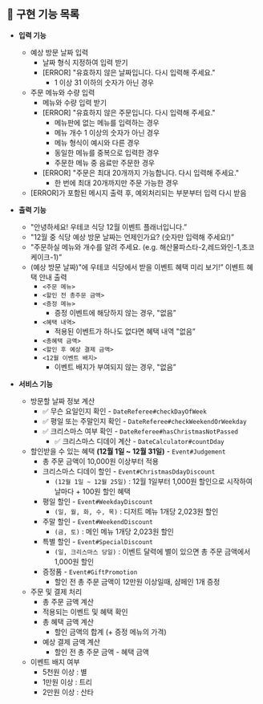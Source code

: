 ## 📝 구현 기능 목록

- **입력 기능**
    - 예상 방문 날짜 입력
        - 날짜 형식 지정하여 입력 받기
        - [ERROR] "유효하지 않은 날짜입니다. 다시 입력해 주세요."
            - 1 이상 31 이하의 숫자가 아닌 경우
    - 주문 메뉴와 수량 입력
        - 메뉴와 수량 입력 받기
        - [ERROR] "유효하지 않은 주문입니다. 다시 입력해 주세요."
            - 메뉴판에 없는 메뉴를 입력하는 경우
            - 메뉴 개수 1 이상의 숫자가 아닌 경우
            - 메뉴 형식이 예시와 다른 경우
            - 동일한 메뉴를 중복으로 입력한 경우
            - 주문한 메뉴 중 음료만 주문한 경우
        - [ERROR] "주문은 최대 20개까지 가능합니다. 다시 입력해 주세요."
            - 한 번에 최대 20개까지만 주문 가능한 경우
    - [ERROR]가 포함된 메시지 출력 후, 예외처리되는 부분부터 입력 다시 받음

- **출력 기능**
    - "안녕하세요! 우테코 식당 12월 이벤트 플래너입니다.”
    - "12월 중 식당 예상 방문 날짜는 언제인가요? (숫자만 입력해 주세요!)”
    - "주문하실 메뉴와 개수를 알려 주세요. (e.g. 해산물파스타-2,레드와인-1,초코케이크-1)”
    - (예상 방문 날짜)"에 우테코 식당에서 받을 이벤트 혜택 미리 보기!” 이벤트 혜택 안내 출력
        - `<주문 메뉴>`
        - `<할인 전 총주문 금액>`
        - `<증정 메뉴>`
            - 증정 이벤트에 해당하지 않는 경우, "없음”
        - `<혜택 내역>`
            - 적용된 이벤트가 하나도 없다면 혜택 내역 "없음”
        - `<총혜택 금액>`
        - `<할인 후 예상 결제 금액>`
        - `<12월 이벤트 배지>`
            - 이벤트 배지가 부여되지 않는 경우, "없음”
- **서비스 기능**
    - 방문할 날짜 정보 계산
        - ✅ 무슨 요일인지 확인 - `DateReferee#checkDayOfWeek`
        - ✅ 평일 또는 주말인지 확인 - `DateReferee#checkWeekendOrWeekday`
        - ✅ 크리스마스 여부 확인 - `DateReferee#hasChristmasNotPassed`
            - ✅ 크리스마스 디데이 계산 - `DateCalculator#countDday`
    - 할인받을 수 있는 혜택 **(12월 1일 ~ 12월 31일)** - `Event#Judgement`
        - 총 주문 금액이 10,000원 이상부터 적용
        - 크리스마스 디데이 할인 - `Event#ChristmasDdayDiscount`
            - `(12월 1일 ~ 12월 25일)` : 12월 1일부터 1,000원 할인으로 시작하여 날마다 + 100원 할인 혜택
        - 평일 할인 - `Event#WeekdayDiscount`
            - `(일, 월, 화, 수, 목)` : 디저트 메뉴 1개당 2,023원 할인
        - 주말 할인 - `Event#WeekendDiscount`
            - `(금, 토)` : 메인 메뉴 1개당 2,023원 할인
        - 특별 할인 - `Event#SpecialDiscount`
            - `(일, 크리스마스 당일)` : 이벤트 달력에 별이 있으면 총 주문 금액에서 1,000원 할인
        - 증정품 - `Event#GiftPromotion`
            - 할인 전 총 주문 금액이 12만원 이상일때, 샴페인 1개 증정
    - 주문 및 결제 처리
        - 총 주문 금액 계산
        - 적용되는 이벤트 및 혜택 확인
        - 총 혜택 금액 계산
            - 할인 금액의 합계 (+ 증정 메뉴의 가격)
        - 예상 결제 금액 계산
            - 할인 전 총 주문 금액 - 혜택 금액
    - 이벤트 배지 여부
        - 5천원 이상 : 별
        - 1만원 이상 : 트리
        - 2만원 이상 : 산타